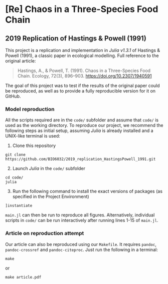 # [Re] Chaos in a Three-Species Food Chain
## 2019 Replication of Hastings & Powell (1991)

This project is a replication and implementation in *Julia v1.3.1* of Hastings & Powell (1991), a classic paper in ecological modelling. Full reference to the original article:

> Hastings, A., & Powell, T. (1991). Chaos in a Three-Species Food Chain. Ecology, 72(3), 896–903. https://doi.org/10.2307/1940591

The goal of this project was to test if the results of the original paper could be reproduced, as well as to provide a fully reproducible version for it on GitHub.

### Model reproduction

All the scripts required are in the `code/` subfolder and assume that `code/` is used as the working directory. To reproduce our project, we recommend the following steps as initial setup, assuming *Julia* is already installed and a UNIX-like terminal is used:
1. Clone this repository
```
git clone https://github.com/BIO6032/2019_replication_HastingsPowell_1991.git
```
2. Launch *Julia* in the `code/` subfolder
```
cd code/
julia
```
3. Run the following command to install the exact versions of packages (as specified in the Project Environment)
```
]instantiate
```

`main.jl` can then be run to reproduce all figures. Alternatively, individual scripts in `code/` can be run interactively after running lines 1-15 of `main.jl`.

### Article on reproduction attempt

Our article can also be reproduced using our `Makefile`. It requires `pandoc`, `pandoc-crossref` and `pandoc-citeproc`. Just run the following in a terminal:
```
make
```
or
```
make article.pdf
```
